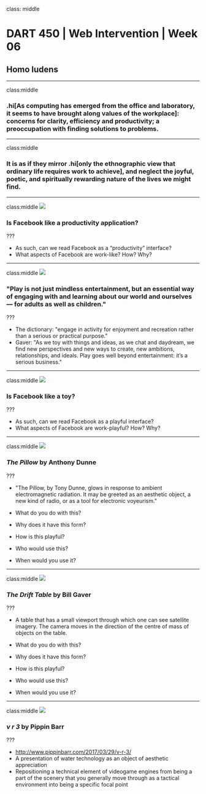 class: middle

# DART 450 | Web Intervention | Week 06
## Homo ludens

---

class:middle
### .hi[As computing has emerged from the office and laboratory, it seems to have brought along values of the workplace]: concerns for clarity, efficiency and productivity; a preoccupation with finding solutions to problems.

---

class:middle

### It is as if they mirror .hi[only the ethnographic view that ordinary life requires work to achieve], and neglect the joyful, poetic, and spiritually rewarding nature of the lives we might find.

---

class:middle
![](images/facebook.png)

### Is Facebook like a productivity application?

???

- As such, can we read Facebook as a “productivity” interface?
- What aspects of Facebook are work-like? How? Why?

---

class:middle
![](images/play.png)

### "Play is not just mindless entertainment, but an essential way of engaging with and learning about our world and ourselves — for adults as well as children."

???

- The dictionary: "engage in activity for enjoyment and recreation rather than a serious or practical purpose."
- Gaver: "As we toy with things and ideas, as we chat and daydream, we find new perspectives and new ways to create, new ambitions, relationships, and ideals. Play goes well beyond entertainment: it’s a serious business."

---

class:middle
![](images/facebook.png)

### Is Facebook like a toy?

???

- As such, can we read Facebook as a playful interface?
- What aspects of Facebook are work-playful? How? Why?

---

class:middle
![](images/pillow.png)

### _The Pillow_ by Anthony Dunne

???

- "The Pillow, by Tony Dunne, glows in response to ambient electromagnetic radiation. It may be greeted as an aesthetic object, a new kind of radio, or as a tool for electronic voyeurism."

- What do you do with this?
- Why does it have this form?
- How is this playful?
- Who would use this?
- When would you use it?

---

class:middle
![](images/drift-table.png)

### _The Drift Table_ by Bill Gaver

???

- A table that has a small viewport through which one can see satellite imagery. The camera moves in the direction of the centre of mass of objects on the table.

- What do you do with this?
- Why does it have this form?
- How is this playful?
- Who would use this?
- When would you use it?

---

class:middle
![](images/v-r-3.png)

### _v r 3_ by Pippin Barr

???

- http://www.pippinbarr.com/2017/03/29/v-r-3/
- A presentation of water technology as an object of aesthetic appreciation
- Repositioning a technical element of videogame engines from being a part of the scenery that you generally move through as a tactical environment into being a specific focal point
